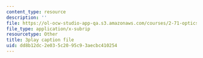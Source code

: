 ```yaml
---
content_type: resource
description: ''
file: https://ol-ocw-studio-app-qa.s3.amazonaws.com/courses/2-71-optics-spring-2009/dd8b12dc2e035c2095c93aecbc410254_LDlGKU0ryQ8.vtt
file_type: application/x-subrip
resourcetype: Other
title: 3play caption file
uid: dd8b12dc-2e03-5c20-95c9-3aecbc410254
---
```

